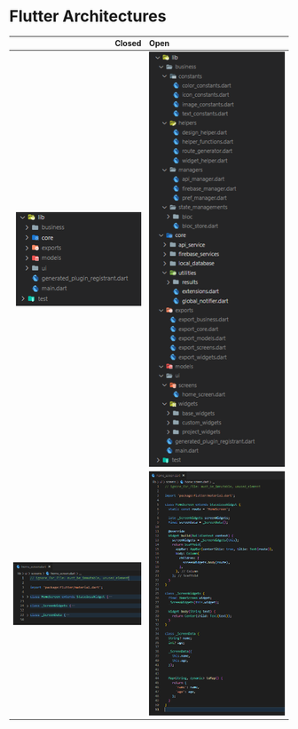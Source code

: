 # Flutter Architectures

| Closed  | Open |
| ---: | :--- |
| ![](https://raw.githubusercontent.com/ciyabox/Flutter_Architectures/master/images/flutter_arc_1.PNG)  | ![](https://raw.githubusercontent.com/ciyabox/Flutter_Architectures/master/images/flutter_arc_2.PNG)  |
| ![](https://raw.githubusercontent.com/ciyabox/Flutter_Architectures/master/images/flutter_arc_3.PNG)  | ![](https://raw.githubusercontent.com/ciyabox/Flutter_Architectures/master/images/flutter_arc_4.PNG)  |


